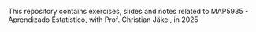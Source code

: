 This repository contains exercises, slides and notes related to MAP5935 - Aprendizado Estatístico, with Prof. Christian Jäkel, in 2025
